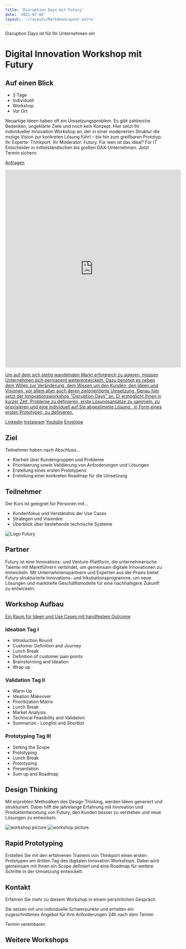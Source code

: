 ```yaml
---
title: 'Disruption Days mit Futury'
date: '2021-07-08'
layout: '~/layouts/MarkdownLayout.astro'
---
```


Disruption Days ist für Ihr Unternehmen ein

# Digital Innovation Workshop mit Futury

## Auf einen Blick

- 3 Tage
- Individuell
- Workshop
- Vor Ort

Neuartige Ideen haben oft ein Umsetzungsproblem. Es gibt zahlreiche Bedenken, ungeklärte Ziele und noch kein Konzept. Hier setzt Ihr individueller Innovation Workshop an, der in einer moderierten Struktur die mutige Vision zur konkreten Lösung führt – bis hin zum greifbaren Prototyp. Ihr Experte: Thinkport. Ihr Moderator: Futury. Für wen ist das ideal? Für IT Entscheider in mittelständischen bis großen DAX-Unternehmen. Jetzt Termin sichern.

[Anfragen](#sec1)

<iframe width="560" height="630" src="https://www.youtube-nocookie.com/embed/l6vHDcZmNo0" title="YouTube video player" frameborder="0" allow="accelerometer; autoplay; clipboard-write; encrypted-media; gyroscope; picture-in-picture; web-share" allowfullscreen></iframe>

[Um auf dem sich stetig wandelnden Markt erfolgreich zu agieren, müssen Unternehmen sich permanent weiterentwickeln. Dazu benötigt es neben dem Willen zur Veränderung, dem Wissen um den Kunden, den Ideen und Visionen, vor allem aber auch deren zielorientierte Umsetzung. Genau hier setzt der Innovationsworkshop "Disruption Days" an. Er ermöglicht Ihnen in kurzer Zeit, Probleme zu definieren, erste Lösungsansätze zu sammeln, zu priorisieren und eine individuell auf Sie abgestimmte Lösung,  in Form eines ersten Prototypen, zu definieren.](https://www.hashicorp.com/)

[](https://thinkport.digital/wp-content/uploads/2021/09/IMG_1876.png)[](https://thinkport.digital/wp-content/uploads/2021/09/IMG_1846.png)[](https://thinkport.digital/wp-content/uploads/2021/09/IMG_2043.png)[](https://thinkport.digital/wp-content/uploads/2021/09/IMG_0007.png)[](#linksection)[Linkedin](https://www.linkedin.com/company/11759873) [Instagram](https://www.instagram.com/thinkport/) [Youtube](https://www.youtube.com/channel/UCnke3WYRT6bxuMK2t4jw2qQ) [Envelope](mailto:tdrechsel@thinkport.digital)

## Ziel

Teilnehmer haben nach Abschluss...

- Klarheit über Kundengruppen und Probleme
- Priorisierung sowie Validierung von Anforderungen und Lösungen
- Erstellung eines ersten Prototypens
- Erstellung einer konkreten Roadmap für die Umsetzung

## Teilnehmer

Der Kurs ist geeignet für Personen mit...

- Kundenfokus und Verständnis der Use Cases
- Strategen und Visionäre
- Überblick über bestehende technische Systeme

![Logo Futury](images/5e4c32c6aa26cb915dd7bc42_Ohne-Titel-768x188.png)

## Partner

Futury ist eine Innovations- und Venture-Plattform, die unternehmerische Talente mit Marktführern verbindet, um gemeinsam digitale Innovationen zu entwickeln. Mit Unternehmenspartnern und Experten aus der Praxis bietet Futury strukturierte Innovations- und Inkubationsprogramme, um neue Lösungen und marktreife Geschäftsmodelle für eine nachhaltigere Zukunft zu entwickeln.

## Workshop Aufbau

[Ein Raum für Ideen und Use Cases mit handfestem Outcome](https://www.hashicorp.com/)

### Ideation Tag I

- Introduction Round
- Customer Definition and Journey
- Lunch Break
- Definition of customer pain points
- Brainstorming and Ideation
- Wrap up

### Validation Tag II

- Warm Up
- Ideation Makeover
- Prioritization Matrix
- Lunch Break
- Market Analysis
- Technical Feasibility and Validation
- Summarize - Longlist and Shortlist

### Prototyping Tag III

- Setting the Scope
- Prototyping
- Lunch Break
- Prototyping
- Presentation
- Sum up and Roadmap

## Design Thinking

Mit erprobten Methodiken des Design Thinking, werden Ideen generiert und strukturiert. Dabei hilft die jahrelange Erfahrung mit Innovation und Produktentwicklung von Futury, den Kunden besser zu verstehen und neue Lösungen zu entwickeln.

![workshop picture](images/IMG_1869-1024x810.png) ![workshop picture](images/IMG_0028-2-1024x768.png)

## Rapid Prototyping

Erstellen Sie mit den erfahrenen Trainern von Thinkport einen ersten Prototypen am dritten Tag des digitalen Innovation Workshops. Dabei wird gemeinsam mit Ihnen ein Scope definiert und eine Roadmap für weitere Schritte in der Umsetzung entwickelt.

## Kontakt

Erfahren Sie mehr zu diesem Workshop in einem persönlichen Gespräch

Sie setzen mit uns individuelle Schwerpunkte und erhalten ein zugeschnittenes Angebot für Ihre Anforderungen 24h nach dem Termin

Termin vereinbaren

## Weitere Workshops
